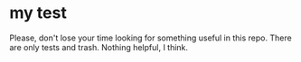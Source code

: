 # my test

Please, don't lose your time looking for something useful in this repo. There are only tests and trash. Nothing helpful, I think.

